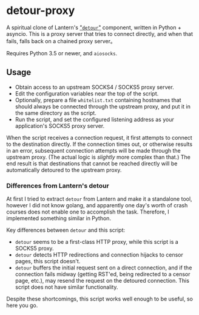 # detour-proxy
A spiritual clone of Lantern's ["`detour`"](https://github.com/getlantern/detour) component, written in Python + asyncio. This is a proxy server that tries to connect directly, and when that fails, falls back on a chained proxy server。

Requires Python 3.5 or newer, and `aiosocks`.

## Usage
* Obtain access to an upstream SOCKS4 / SOCKS5 proxy server.
* Edit the configuration variables near the top of the script.
* Optionally, prepare a file `whitelist.txt` containing hostnames that should always be connected through the upstream proxy, and put it in the same directory as the script.
* Run the script, and set the configured listening address as your application's SOCKS5 proxy server.

When the script receives a connection request, it first attempts to connect to the destination directly. If the connection times out, or otherwise results in an error, subsequent connection attempts will be made through the upstream proxy. (The actual logic is *slightly* more complex than that.) The end result is that destinations that cannot be reached directly will be automatically detoured to the upstream proxy.

### Differences from Lantern's detour
At first I tried to extract `detour` from Lantern and make it a standalone tool, however I did not know golang, and apparently one day's worth of crash courses does not enable one to accomplish the task. Therefore, I implemented something similar in Python.

Key differences between `detour` and this script:

* `detour` seems to be a first-class HTTP proxy, while this script is a SOCKS5 proxy.
* `detour` detects HTTP redirections and connection hijacks to censor pages, this script doesn't.
* `detour` buffers the initial request sent on a direct connection, and if the connection fails midway (getting RST'ed, being redirected to a censor page, etc.), may resend the request on the detoured connection. This script does not have similar functionality.

Despite these shortcomings, this script works well enough to be useful, so here you go.
